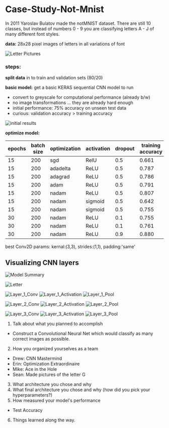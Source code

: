 # Case-Study-Not-Mnist

In 2011 Yaroslav Bulatov made the notMNIST dataset. There are still 10 classes, but instead of numbers 0 - 9 you are classifying letters A - J of many different font styles.

__data:__ 28x28 pixel images of letters in all variations of font

![Letter Pictures](pictures/nmn.png)

### steps:
__split data__ in to train and validation sets (80/20)

__basic model:__ get a basic KERAS sequential CNN model to run
 - convert to greyscale for computational performance (already b/w)
 -  no image transformations ... they are already hard enough
 - initial performance: 75% accuracy on unseen test data
 - curious: validation accuracy > training accuracy

![initial results](src/figs/test2_accuracy_curves.png)

__optimize model:__

 | epochs    | batch size | optimization |  activation | dropout |  training accuracy | test accuracy |
 |----------|----------|---------|--------|------|----|----|
 | 15 | 200 | sgd | RelU | 0.5 | 0.661 |
 | 15 | 200 | adadelta | ReLU |0.5 | 0.787 |
 | 15 | 200 | adagrad | ReLU | 0.5 |0.786 |
 | 15 | 200 | adam | ReLU | 0.5 |0.791  |
 | 15 | 200 | nadam |  ReLU |0.5 | 0.807 |
 | 15 | 200 | nadam | sigmoid | 0.5 |0.642 |
 | 15 | 200 | nadam | sigmoid | 0.5 |0.755 |
 | 30 | 200 | nadam | ReLU | 0.1 |0.755 | 0.725 |
 | 30 | 200 | nadam | ReLU | 0.1 |0.761 | 0.779 |
 | 30 | 200 | nadam | ReLU | 0.9 |0.880 | 0.879 |


 best Conv2D params: kernal:(3,3), strides:(1,1), padding:'same'





## Visualizing CNN layers

![Model Summary](pictures/model_summary.png)

![Letter](pictures/letter.png)

![Layer_1_Conv](pictures/layer1_conv.png)
![Layer_1_Activation](pictures/layer1_activation.png)
![Layer_1_Pool](pictures/layer1_pool.png)

![Layer_2_Conv](pictures/layer2_conv.png)
![Layer_2_Activation](pictures/layer2_activation.png)
![Layer_2_Pool](pictures/layer2_pool.png)

![Layer_3_Conv](pictures/layer3_conv.png)
![Layer_3_Activation](pictures/layer3_activation.png)
![Layer_3_Pool](pictures/layer3_pool.png)




1. Talk about what you planned to accomplish
- Construct a Convolutional Neural Net which would classify as many correct images as possible.
2. How you organized yourselves as a team
- Drew: CNN Mastermind
- Erin: Optimization Extraordinaire
- Mike: Ace in the Hole
- Sean: Made pictures of the letter G
3. What architecture you chose and why
4. What final architecture you chose and why (how did you pick your hyperparameters?)
5. How measured your model's performance
- Test Accuracy
6. Things learned along the way.
